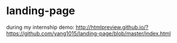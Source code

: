 # landing-page
during my internship
demo: http://htmlpreview.github.io/?https://github.com/yang1015/landing-page/blob/master/index.html
